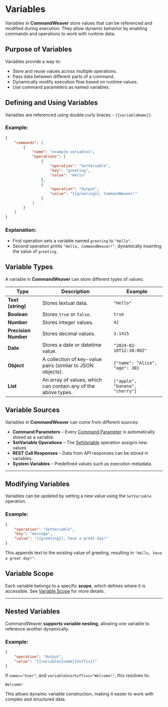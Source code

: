 # Variables

Variables in **CommandWeaver** store values that can be referenced and modified during execution. They allow dynamic behavior by enabling commands and operations to work with runtime data.

## Purpose of Variables

Variables provide a way to:
- Store and reuse values across multiple operations.
- Pass data between different parts of a command.
- Dynamically modify execution flow based on runtime values.
- Use command parameters as named variables.

## Defining and Using Variables

Variables are referenced using double curly braces - `{{variableName}}`.

### Example:
```json
{
    "commands": [
        {
            "name": "example-variables",
            "operations": [
                {
                    "operation": "SetVariable",
                    "key": "greeting",
                    "value": "Hello"
                },
                {
                    "operation": "Output",
                    "value": "{{greeting}}, CommandWeaver!"
                }
            ]
        }
    ]
}
```
### Explanation:
- First operation sets a variable named `greeting` to `"Hello"`.
- Second operation prints `"Hello, CommandWeaver!"`, dynamically inserting the value of `greeting`.


## Variable Types

A variable in **CommandWeaver** can store different types of values:

| Type              | Description                                         | Example |
|-------------------|-----------------------------------------------------|---------|
| **Text (string)** | Stores textual data.                               | `"Hello"` |
| **Boolean**       | Stores `true` or `false`.                          | `true` |
| **Number**        | Stores integer values.                             | `42` |
| **Precision Number** | Stores decimal values.                         | `3.1415` |
| **Date**          | Stores a date or datetime value.                   | `"2024-02-10T12:30:00Z"` |
| **Object**        | A collection of key-value pairs (similar to JSON objects). | `{"name": "Alice", "age": 30}` |
| **List**          | An array of values, which can contain any of the above types. | `["apple", "banana", "cherry"]` |


## Variable Sources

Variables in **CommandWeaver** can come from different sources:
- **Command Parameters** – Every [Command Parameter](command-parameter.md) is automatically stored as a variable.
- **SetVariable Operations** – The [SetVariable](operation-setvariable.md) operation assigns new values.
- **REST Call Responses** – Data from API responses can be stored in variables.
- **System Variables** – Predefined values such as execution metadata.

---

## Modifying Variables

Variables can be updated by setting a new value using the `SetVariable` operation.

### Example:
```json
{
    "operation": "SetVariable",
    "key": "message",
    "value": "{{greeting}}, have a great day!"
}
```
This appends text to the existing value of greeting, resulting in `"Hello, have a great day!"`.

## Variable Scope

Each variable belongs to a specific **scope**, which defines where it is accessible. See [Variable Scope](variable-scope.md) for more details.

---

## Nested Variables

CommandWeaver **supports variable nesting**, allowing one variable to reference another dynamically.

### Example:
```json
{
    "operation": "Output",
    "value": "{{variable{{name}}Suffix}}"
}
```

If `name=="User"`, and `variableUserSuffix=="Welcome!"`, this resolves to:
```
Welcome!
```

This allows dynamic variable construction, making it easier to work with complex and structured data.